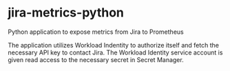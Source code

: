 # jira-metrics-python

Python application to expose metrics from Jira to Prometheus

The application utilizes Workload Indentity to authorize itself and fetch the necessary API key to contact Jira. The Workload Identity service account is given read access to the necessary secret in Secret Manager.
